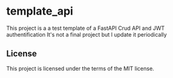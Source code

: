 # template_api

This project is a a test template of a FastAPI Crud API and JWT authentification
It's not a final project but I update it periodically

## License

This project is licensed under the terms of the MIT license.
